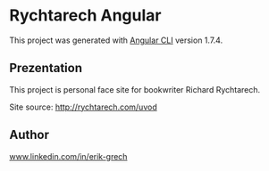 # Rychtarech Angular

This project was generated with [Angular CLI](https://github.com/angular/angular-cli) version 1.7.4.

## Prezentation

This project is personal face site for bookwriter Richard Rychtarech. 

Site source: http://rychtarech.com/uvod

## Author 

www.linkedin.com/in/erik-grech
